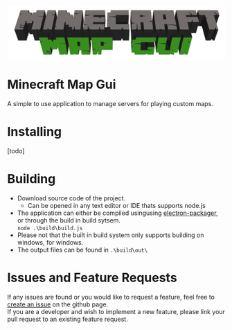 ![logo](app/frountend/resources/images/logo_large.png)
# Minecraft Map Gui
A simple to use application to manage servers for playing custom maps.

# Installing
[todo]

# Building
- Download source code of the project.
  - Can be opened in any text editor or IDE thats supports node.js
- The application can either be compiled usingusing [electron-packager](https://github.com/electron/electron-packager), or through the build in build sytsem. \
`node .\build\build.js`
- Please not that the built in build system only supports building on windows, for windows.
- The output files can be found in `.\build\out\`

# Issues and Feature Requests
If any issues are found or you would like to request a feature, feel free to [create an issue](https://github.com/Kappabyte/MinecraftMapGUI/issues/new/choose) on the github page. \
If you are a developer and wish to implement a new feature, please link your pull request to an existing feature request.
